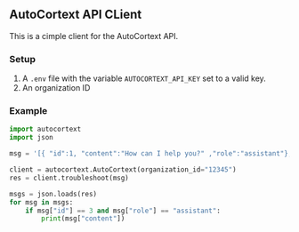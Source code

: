 ## AutoCortext API CLient

This is a cimple client for the AutoCortext API.

### Setup

1. A `.env` file with the variable `AUTOCORTEXT_API_KEY` set to a valid key.
2. An organization ID

### Example

```python
import autocortext
import json

msg = '[{ "id":1, "content":"How can I help you?" ,"role":"assistant"}, { "id":2, "content":"Why is the sky blue?","role":"user"}]'

client = autocortext.AutoCortext(organization_id="12345")
res = client.troubleshoot(msg)

msgs = json.loads(res)
for msg in msgs:
    if msg["id"] == 3 and msg["role"] == "assistant":
        print(msg["content"])
```
